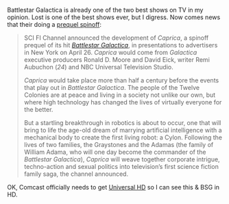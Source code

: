 Battlestar Galactica is already one of the two best shows on TV in my
opinion. Lost is one of the best shows ever, but I digress. Now comes
news that their doing a [prequel
spinoff](http://www.scifi.com/scifiwire/index.php?category=2&id=35773):

> SCI FI Channel announced the development of *Caprica*, a spinoff
> prequel of its hit [*Battlestar
> Galactica*](http://www.scifi.com/battlestar/), in presentations to
> advertisers in New York on April 26. *Caprica* would come from
> *Galactica* executive producers Ronald D. Moore and David Eick, writer
> Remi Aubuchon (*24*) and NBC Universal Television Studio.
>
> *Caprica* would take place more than half a century before the events
> that play out in *Battlestar Galactica*. The people of the Twelve
> Colonies are at peace and living in a society not unlike our own, but
> where high technology has changed the lives of virtually everyone for
> the better.
>
> But a startling breakthrough in robotics is about to occur, one that
> will bring to life the age-old dream of marrying artificial
> intelligence with a mechanical body to create the first living robot:
> a Cylon. Following the lives of two families, the Graystones and the
> Adamas (the family of William Adama, who will one day become the
> commander of the *Battlestar Galactica*), *Caprica* will weave
> together corporate intrigue, techno-action and sexual politics into
> television’s first science fiction family saga, the channel announced.

OK, Comcast officially needs to get [Universal
HD](http://www.universalhd.com/) so I can see this & BSG in HD.
